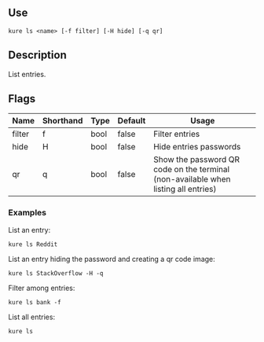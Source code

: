 ## Use

`kure ls <name> [-f filter] [-H hide] [-q qr]`

## Description

List entries.

## Flags 

|  Name     | Shorthand |     Type      |    Default    |                                     Usage                                            |
|-----------|-----------|---------------|---------------|--------------------------------------------------------------------------------------|
| filter    | f         | bool          | false         | Filter entries                                                                       |
| hide      | H         | bool          | false         | Hide entries passwords                                                               |
| qr        | q         | bool          | false         | Show the password QR code on the terminal (non-available when listing all entries)   |


### Examples

List an entry:
```
kure ls Reddit
```

List an entry hiding the password and creating a qr code image:
```
kure ls StackOverflow -H -q
```

Filter among entries:
```
kure ls bank -f
```

List all entries:
```
kure ls
```